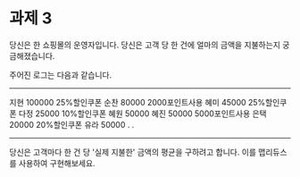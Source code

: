 # 과제 3

당신은 한 쇼핑몰의 운영자입니다. 당신은 고객 당 한 건에 얼마의 금액을 지불하는지 궁금해졌습니다.

주어진 로그는 다음과 같습니다.


----------------------
지현 100000 25%할인쿠폰
순찬 80000 2000포인트사용
혜미 45000 25%할인쿠폰
다정 25000 10%할인쿠폰
혜원 50000
혜진 50000 5000포인트사용
은택 20000 20%할인쿠폰
유라 50000
.
.

----------------------

당신은 고객마다 한 건 당 '실제 지불한' 금액의 평균을 구하려고 합니다. 이를 맵리듀스를 사용하여 구현해보세요.
